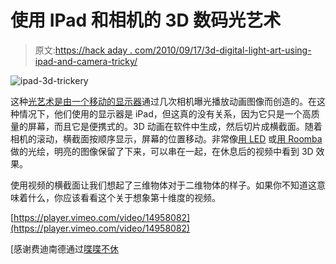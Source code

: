 # 使用 IPad 和相机的 3D 数码光艺术

> 原文:[https://hack aday . com/2010/09/17/3d-digital-light-art-using-ipad-and-camera-tricky/](https://hackaday.com/2010/09/17/3d-digital-light-art-using-ipad-and-camera-trickery/)

![](../Images/c5dc9711d0851f9ae1048ada335c64f6.png "ipad-3d-trickery")

这种[光艺术是由一个移动的显示器](http://berglondon.com/blog/2010/09/14/magic-ipad-light-painting/)通过几次相机曝光播放动画图像而创造的。在这种情况下，他们使用的显示器是 iPad，但这真的没有关系，因为它只是一个高质量的屏幕，而且它是便携式的。3D 动画在软件中生成，然后切片成横截面。随着相机的滚动，横截面按顺序显示，屏幕的位置移动。非常像[用 LED](http://hackaday.com/2009/09/08/time-lapse-light-sculptures/) 或[用 Roomba](http://hackaday.com/2009/12/28/lightdrawing-robot/) 做的光绘，明亮的图像保留了下来，可以串在一起，在休息后的视频中看到 3D 效果。

使用视频的横截面让我们想起了三维物体对于二维物体的样子。如果你不知道这意味着什么，你应该看看这个关于想象第十维度的视频。

[https://player.vimeo.com/video/14958082](https://player.vimeo.com/video/14958082)

[感谢费迪南德通过[喋喋不休](http://www.flabber.nl/linkdump/video/magie-met-ipads-6192)